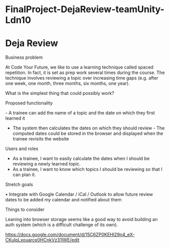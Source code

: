 # FinalProject-DejaReview-teamUnity-Ldn10

# Deja Review 

Business problem

  At Code Your Future, we like to use a learning technique called spaced repetition. In fact, it is set as prep work several times during the course. The technique involves reviewing a topic over increasing time gaps (e.g. after one week, one month, three months, six months, one year).


What is the simplest thing that could possibly work?

Proposed functionality

  ﻿﻿- A trainee can add the name of a topic and the date on which they first learned it
  - ﻿﻿The system then calculates the dates on which they should review
  ﻿﻿- The computed dates could be stored in the browser and displayed when the trainee revisits the website


Users and roles

 - As a trainee, I want to easily calculate the dates when I should be reviewing a newly learned topic.
 - As a trainee, I want to know which topics I should be reviewing so that I can plan it.


Stretch goals

• Integrate with Google Calendar / iCal / Outlook to allow future review dates to be added my calendar and notified about them


Things to consider

Leaning into browser storage seems like a good way to avoid building an auth system (which is a difficult challenge of its own).

https://docs.google.com/document/d/15C6ZP0KEHl29n4_eX-CKuIpLxouarce0HCnkVz31lWE/edit
